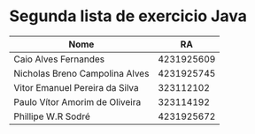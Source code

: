 # Segunda lista de exercicio Java
| Nome                           | RA         |
| ------------------------------ | ---------- |
| Caio Alves Fernandes           | 4231925609 |
| Nicholas Breno Campolina Alves | 4231925745 |
| Vitor Emanuel Pereira da Silva | 323112102  |
| Paulo Vítor Amorim de Oliveira | 323114192  |
| Phillipe W.R Sodré             | 4231925672 |
